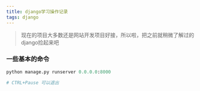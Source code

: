 ```yaml
---
title: django学习操作记录
tags: django
---
```


> 现在的项目大多数还是网站开发项目好接，所以啦，把之前就稍微了解过的django捡起来吧

### 一些基本的命令

``` python
python manage.py runserver 0.0.0.0:8000

# CTRL+Pause 可以退出
```